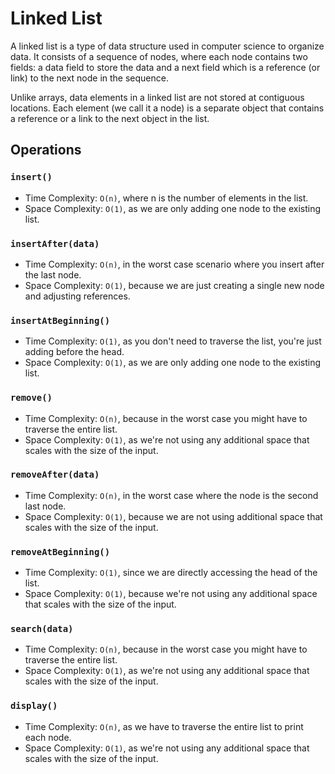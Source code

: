 # Linked List
A linked list is a type of data structure used in computer science to organize data. It consists of a sequence of nodes, where each node contains two fields: a data field to store the data and a next field which is a reference (or link) to the next node in the sequence.

Unlike arrays, data elements in a linked list are not stored at contiguous locations. Each element (we call it a node) is a separate object that contains a reference or a link to the next object in the list.

## Operations
### `insert()`
- Time Complexity: `O(n)`, where n is the number of elements in the list.
- Space Complexity: `O(1)`, as we are only adding one node to the existing list.

### `insertAfter(data)`
- Time Complexity: `O(n)`, in the worst case scenario where you insert after the last node.
- Space Complexity: `O(1)`, because we are just creating a single new node and adjusting references.

### `insertAtBeginning()`
- Time Complexity: `O(1)`, as you don't need to traverse the list, you're just adding before the head.
- Space Complexity: `O(1)`, as we are only adding one node to the existing list.

### `remove()`
- Time Complexity: `O(n)`, because in the worst case you might have to traverse the entire list.
- Space Complexity: `O(1)`, as we're not using any additional space that scales with the size of the input.

### `removeAfter(data)`
- Time Complexity: `O(n)`, in the worst case where the node is the second last node.
- Space Complexity: `O(1)`, because we are not using additional space that scales with the size of the input.

### `removeAtBeginning()`
- Time Complexity: `O(1)`, since we are directly accessing the head of the list.
- Space Complexity: `O(1)`, because we're not using any additional space that scales with the size of the input.

### `search(data)`
- Time Complexity: `O(n)`, because in the worst case you might have to traverse the entire list.
- Space Complexity: `O(1)`, as we're not using any additional space that scales with the size of the input.

### `display()`
- Time Complexity: `O(n)`, as we have to traverse the entire list to print each node.
- Space Complexity: `O(1)`, as we're not using any additional space that scales with the size of the input.
